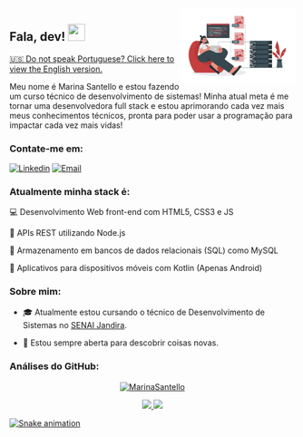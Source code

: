 <a href="https://storyset.com/web">
  <img align="right" src="./img/avatar.svg" alt="a dev" width=40% height=40% />
</a>

## Fala, dev! <img src="https://raw.githubusercontent.com/kaueMarques/kaueMarques/master/hi.gif" width="30px" height="30px">

<a href="https://github.com/MarinaSantello/MarinaSantello/blob/main/README-EN.md">🇺🇸 Do not speak Portuguese? Click here to view the English version.</a>

Meu nome é Marina Santello e estou fazendo um curso técnico de desenvolvimento de sistemas! Minha atual meta é me tornar uma desenvolvedora full stack e estou aprimorando cada vez mais meus conhecimentos técnicos, pronta para poder usar a programação para impactar cada vez mais vidas!

### Contate-me em:

[![Linkedin](https://img.shields.io/badge/Linkedin-2867b2?style=for-the-badge&logo=linkedin&logoColor=white)](https://www.linkedin.com/in/marina-santello-21886123a)
[![Email](https://img.shields.io/badge/Email-EA4335?style=for-the-badge&logo=gmail&logoColor=white)](mailto:marina.12soft@gmail.com)

### Atualmente minha stack é:

💻 Desenvolvimento Web front-end com HTML5, CSS3 e JS

📡 APIs REST utilizando Node.js

💾 Armazenamento em bancos de dados relacionais (SQL) como MySQL

📱 Aplicativos para dispositivos móveis com Kotlin (Apenas Android)

### Sobre mim:

- 🎓 Atualmente estou cursando o técnico de Desenvolvimento de Sistemas no [SENAI Jandira](https://jandira.sp.senai.br/).

- 🔭 Estou sempre aberta para descobrir coisas novas.

### Análises do GitHub:

<div align="center">
  <a href="https://github.com/MarinaSantello">
  <p><img align="center" src="https://github-readme-streak-stats.herokuapp.com/?user=MarinaSantello&&theme=dracula" alt="MarinaSantello" /></p>
  <img height="180em" src="https://github-readme-stats.vercel.app/api?username=MarinaSantello&show_icons=true&theme=dracula&include_all_commits=true&count_private=true"/>
  <img height="180em" src="https://github-readme-stats.vercel.app/api/top-langs/?username=MarinaSantello&layout=compact&langs_count=7&theme=dracula"/>
</div>

![Snake animation](https://github.com/MarinaSantello/MarinaSantello/blob/output/github-contribution-grid-snake.svg)
